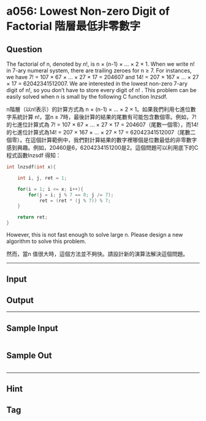 # a056: Lowest Non-zero Digit of Factorial 階層最低非零數字

## Question
The factorial of n, denoted by $n!$, is n × (n-1) × ... × 2 × 1. When we write n! in 7-ary numeral system, there are trailing zeroes for n ≥ 7. For instances, we have 7! = 107 × 67 × ... × 27 × 17 = 204607 and 14! = 207 × 167 × ... × 27 × 17 = 62042341512007. We are interested in the lowest non-zero 7-ary digit of n!, so you don’t have to store every digit of n! . This problem can be easily solved when n is small by the following C function lnzsdf.

n階層（以n!表示）的計算方式為 n × (n-1) × ... × 2 × 1。如果我們利用七進位數字系統計算 n!，當n ≥ 7時，最後計算的結果的尾數有可能包含數個零。例如，7!的七進位計算式為 7! = 107 × 67 × ... × 27 × 17 = 204607（尾數一個零），而14!的七進位計算式為14! = 207 × 167 × ... × 27 × 17 = 62042341512007（尾數二個零）。在這個計算範例中，我們對計算結果的數字裡哪個是位數最低的非零數字感到興趣。例如，20460是6，6204234151200是2。這個問題可以利用底下的C程式函數lnzsdf 得知：

```c
int lnzsdf(int x){

    int i, j, ret = 1;

    for(i = 1; i <= x; i++){
        for(j = i; j % 7 == 0; j /= 7);
            ret = (ret * (j % 7)) % 7;
    }

    return ret;
}
```

However, this is not fast enough to solve large n. Please design a new algorithm to solve this problem.

然而，當n 值很大時，這個方法並不夠快。請設計新的演算法解決這個問題。

---

## Input


## Output


---

## Sample Input
```

```

## Sample Out
```

```

---

## Hint

## Tag
